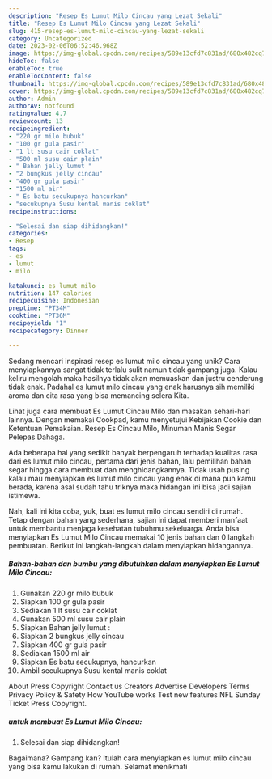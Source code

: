 ```yaml
---
description: "Resep Es Lumut Milo Cincau yang Lezat Sekali"
title: "Resep Es Lumut Milo Cincau yang Lezat Sekali"
slug: 415-resep-es-lumut-milo-cincau-yang-lezat-sekali
category: Uncategorized
date: 2023-02-06T06:52:46.968Z
image: https://img-global.cpcdn.com/recipes/589e13cfd7c831ad/680x482cq70/es-lumut-milo-cincau-foto-resep-utama.jpg
hideToc: false
enableToc: true
enableTocContent: false
thumbnail: https://img-global.cpcdn.com/recipes/589e13cfd7c831ad/680x482cq70/es-lumut-milo-cincau-foto-resep-utama.jpg
cover: https://img-global.cpcdn.com/recipes/589e13cfd7c831ad/680x482cq70/es-lumut-milo-cincau-foto-resep-utama.jpg
author: Admin
authorAv: notfound
ratingvalue: 4.7
reviewcount: 13
recipeingredient:
- "220 gr milo bubuk"
- "100 gr gula pasir"
- "1 lt susu cair coklat"
- "500 ml susu cair plain"
- " Bahan jelly lumut "
- "2 bungkus jelly cincau"
- "400 gr gula pasir"
- "1500 ml air"
- " Es batu secukupnya hancurkan"
- "secukupnya Susu kental manis coklat"
recipeinstructions:

- "Selesai dan siap dihidangkan!"
categories:
- Resep
tags:
- es
- lumut
- milo

katakunci: es lumut milo 
nutrition: 147 calories
recipecuisine: Indonesian
preptime: "PT34M"
cooktime: "PT36M"
recipeyield: "1"
recipecategory: Dinner

---
```





Sedang mencari inspirasi resep es lumut milo cincau yang unik? Cara menyiapkannya sangat tidak terlalu sulit namun tidak gampang juga. Kalau keliru mengolah maka hasilnya tidak akan memuaskan dan justru cenderung tidak enak. Padahal es lumut milo cincau yang enak harusnya sih memiliki aroma dan cita rasa yang bisa memancing selera Kita.





Lihat juga cara membuat Es Lumut Cincau Milo dan masakan sehari-hari lainnya. Dengan memakai Cookpad, kamu menyetujui Kebijakan Cookie dan Ketentuan Pemakaian. Resep Es Cincau Milo, Minuman Manis Segar Pelepas Dahaga.

Ada beberapa hal yang sedikit banyak berpengaruh terhadap kualitas rasa dari es lumut milo cincau, pertama dari jenis bahan, lalu pemilihan bahan segar hingga cara membuat dan menghidangkannya. Tidak usah pusing kalau mau menyiapkan es lumut milo cincau yang enak di mana pun kamu berada, karena asal sudah tahu triknya maka hidangan ini bisa jadi sajian istimewa.






Nah, kali ini kita coba, yuk, buat es lumut milo cincau sendiri di rumah. Tetap dengan bahan yang sederhana, sajian ini dapat memberi manfaat untuk membantu menjaga kesehatan tubuhmu sekeluarga. Anda bisa menyiapkan Es Lumut Milo Cincau memakai 10 jenis bahan dan 0 langkah pembuatan. Berikut ini langkah-langkah dalam menyiapkan hidangannya.

<!--inarticleads1-->

##### Bahan-bahan dan bumbu yang dibutuhkan dalam menyiapkan Es Lumut Milo Cincau:

1. Gunakan 220 gr milo bubuk
1. Siapkan 100 gr gula pasir
1. Sediakan 1 lt susu cair coklat
1. Gunakan 500 ml susu cair plain
1. Siapkan  Bahan jelly lumut :
1. Siapkan 2 bungkus jelly cincau
1. Siapkan 400 gr gula pasir
1. Sediakan 1500 ml air
1. Siapkan  Es batu secukupnya, hancurkan
1. Ambil secukupnya Susu kental manis coklat


About Press Copyright Contact us Creators Advertise Developers Terms Privacy Policy &amp; Safety How YouTube works Test new features NFL Sunday Ticket Press Copyright. 

<!--inarticleads2-->

#####  untuk membuat Es Lumut Milo Cincau:


1. Selesai dan siap dihidangkan!



Bagaimana? Gampang kan? Itulah cara menyiapkan es lumut milo cincau yang bisa kamu lakukan di rumah. Selamat menikmati
